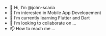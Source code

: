 - 👋 Hi, I’m @john-scaria
- 👀 I’m interested in Mobile App Developement
- 🌱 I’m currently learning Flutter and Dart
- 💞️ I’m looking to collaborate on ...
- 📫 How to reach me ...

<!---
john-scaria/john-scaria is a ✨ special ✨ repository because its `README.md` (this file) appears on your GitHub profile.
You can click the Preview link to take a look at your changes.
--->
